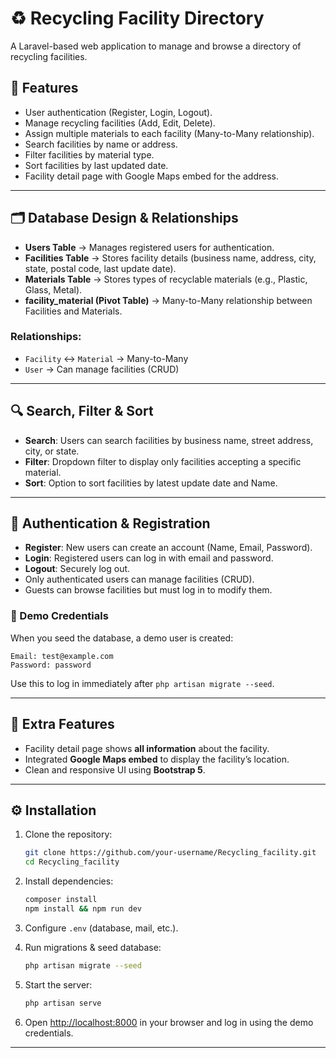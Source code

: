 
# ♻ Recycling Facility Directory

A Laravel-based web application to manage and browse a directory of recycling facilities.

## 📌 Features

* User authentication (Register, Login, Logout).
* Manage recycling facilities (Add, Edit, Delete).
* Assign multiple materials to each facility (Many-to-Many relationship).
* Search facilities by name or address.
* Filter facilities by material type.
* Sort facilities by last updated date.
* Facility detail page with Google Maps embed for the address.

---

## 🗂 Database Design & Relationships

* **Users Table** → Manages registered users for authentication.
* **Facilities Table** → Stores facility details (business name, address, city, state, postal code, last update date).
* **Materials Table** → Stores types of recyclable materials (e.g., Plastic, Glass, Metal).
* **facility\_material (Pivot Table)** → Many-to-Many relationship between Facilities and Materials.

### Relationships:

* `Facility` ↔ `Material` → Many-to-Many
* `User` → Can manage facilities (CRUD)

---

## 🔍 Search, Filter & Sort

* **Search**: Users can search facilities by business name, street address, city, or state.
* **Filter**: Dropdown filter to display only facilities accepting a specific material.
* **Sort**: Option to sort facilities by latest update date and Name.

---

## 🔑 Authentication & Registration

* **Register**: New users can create an account (Name, Email, Password).
* **Login**: Registered users can log in with email and password.
* **Logout**: Securely log out.
* Only authenticated users can manage facilities (CRUD).
* Guests can browse facilities but must log in to modify them.

### 🧪 Demo Credentials

When you seed the database, a demo user is created:

```
Email: test@example.com
Password: password
```

Use this to log in immediately after `php artisan migrate --seed`.

---

## 🚀 Extra Features

* Facility detail page shows **all information** about the facility.
* Integrated **Google Maps embed** to display the facility’s location.
* Clean and responsive UI using **Bootstrap 5**.

---

## ⚙️ Installation

1. Clone the repository:

   ```bash
   git clone https://github.com/your-username/Recycling_facility.git
   cd Recycling_facility
   ```

2. Install dependencies:

   ```bash
   composer install
   npm install && npm run dev
   ```

3. Configure `.env` (database, mail, etc.).

4. Run migrations & seed database:

   ```bash
   php artisan migrate --seed
   ```

5. Start the server:

   ```bash
   php artisan serve
   ```

6. Open [http://localhost:8000](http://localhost:8000) in your browser and log in using the demo credentials.

---

